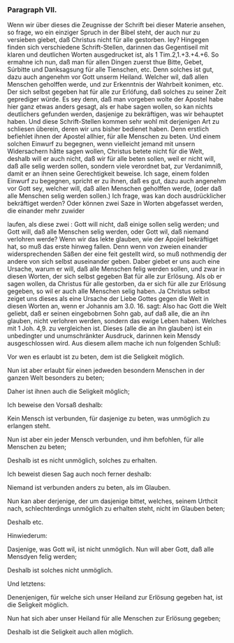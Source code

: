 
### Paragraph  VII. ###
<!--  Seite 178 -->

Wenn wir über dieses die Zeugnisse der 
Schrift bei dieser Materie ansehen, so frage, wo ein 
einziger Spruch in der Bibel  steht, der auch nur zu versieben 
giebet, daß Christus nicht für alle gestorben.
ley? Hingegen finden sich verschiedene Schrift-Stellen, 
darinnen das Gegentiseil mit klaren und deutlichen 
Worten ausgedrucket ist, als 1 Tim.2,1.+3.+4.+6. 
So ermahne ich nun, daß man für allen Dingen 
zuerst thue Bitte, Gebet, Súrbitte und Danksagsung 
für alle Tienschen, etc. Denn solches ist gut, 
dazu auch angenehm vor Gott unserm Heiland. 
Welcher wil, daß allen Menschen geholffen werde, 
und zur Erkenntnis der Wahrbeit konimen, etc. 
Der sich selbst gegeben hat für alle zur Erlófung, 
daß solches zu seiner Zeit geprediger würde. Es 
sey denn, daß man vorgeben wolte der Apostel habe hier 
ganz etwas anders gesagt, als er habe sagen wollen, so 
kan nichts deutlichers gefunden werden, dasjenige zu bekräftigen, 
was wir behauptet haben. Und diese 
Schrift-Stellen kommen sehr wohl mit derjenigen Art
zu schliesen überein, deren wir uns bisher bedienet haben. 
Denn erstlich befiehlet ihnen der Apostel allhier, 
für alle Menschen zu beten. Und einem solchen Einwurf 
zu begegnen, wenn vielleicht jemand mit unsern 
Widersachern håtte sagen wollen, Christus betete 
nicht für die Welt, deshalb will er auch nicht, daß wir 
für alle beten sollen, weil er nicht will, daß alle selig 
werden sollen, sondern viele verordnet bat, zur
Verdanimniß, damit er an ihnen seine Gerechtigkeit 
beweise. Ich sage, einem folden Einwurf zu begegnen, 
spricht er zu ihnen, daß es gut, dazu auch angenehm 
vor Gott sey, welcher will, daß allen Menschen 
geholffen werde, (oder daß alle Menschen selig 
werden sollen.) Ich frage, was kan doch ausdrücklicher
bekräftiget werden? Oder können zwei Saze in 
Worten abgefasset werden, die einander mehr zuwider
<!--  Seite 179 -->
laufen, als diese zwei : Gott will nicht, daß einige
sollen selig werden; und Gott will, daß alle Menschen 
selig werden, oder Gott wil, daß niemand 
verlohren werde? Wenn wir das lekte glauben, wie 
der Apojiel bekräftiget hat, so muß das erste hinweg 
fallen. Denn wenn von zweien einander widersprechenden 
Säßen der eine feit gestellt wird, so muß nothmendig 
der andere von sich selbst auseinander geben. 
Daber giebet er uns auch eine Ursache, warum er will, 
daß alle Menschen felig werden sollen, und zwar in diesen 
Worten, der sich selbst gegeben Bat für alle zur 
Erlösung. Als ob er sagen wollen, da Christus für 
alle gestorben, da er sich für alle zur Erlösung gegeben, so 
wil er auch alle Menschen selig haben. Ja Christus 
selbst zeiget uns dieses als eine Ursache der Liebe Gottes 
gegen die Welt in diesen Worten an, wenn er Johannis 
am 3.0. 16. sagt: Also hac Gott die Welt 
geliebt, daß er seinen eingebobrnen Sohn gab, 
auf daß alle, die an ihn glauben, nicht verlohren 
werden, sondern das ewige Leben haben. Welches 
mit 1 Joh. 4,9. zu vergleichen ist. Dieses (alle die an 
ihn glauben) ist ein unbedingter und unumschränkter 
Ausdruck, darinnen kein Mensdy ausgeschlossen wird. 
Aus diesem allem mache ich nun folgenden Schluß:

Vor wen es erlaubt ist zu beten, dem ist die Seligkeit möglich.

Nun ist aber erlaubt für einen jedweden besondern 
Menschen in der ganzen Welt besonders zu beten;

Daher ist ihnen auch die Seligkeit möglich;

Ich beweise den Vorsaß deshalb: 

Kein Mensch ist verbunden, für dasjenige zu beten, 
was unmöglich zu erlangen  steht.

Nun ist aber ein jeder Mensch verbunden, und ihm 
befohlen, für alle Menschen zu beten;

Deshalb
 ist es nicht unmöglich, solches zu erhalten.
<!-- content-0137.xml Seite 180 -->

Ich beweist diesen Sag auch noch ferner deshalb: 

Niemand ist verbunden anders zu beten, als im 
Glauben.

Nun kan aber derjenige, der um dasjenige bittet, 
welches, seinem Urthcit nach, schlechterdings unmöglich 
zu erhalten  steht, nicht im Glauben beten;

Deshalb
 etc.

Hinwiederum: 

Dasjenige, was Gott wil, ist nicht unmöglich.
Nun will aber Gott, daß alle Mensdyen felig werden;

Deshalb
 ist solches nicht unmöglich.

Und letztens:

Denenjenigen, für welche sich unser Heiland zur Erlösung 
gegeben hat, ist die Seligkeit möglich.

Nun hat sich aber unser Heiland für alle Menschen
zur Erlösung gegeben;

Deshalb
 ist die Seligkeit auch allen möglich. 


